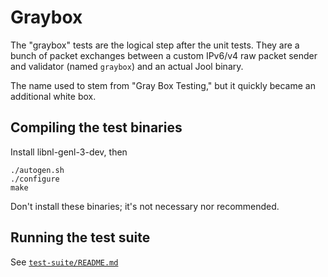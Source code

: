 # Graybox

The "graybox" tests are the logical step after the unit tests. They are a bunch of packet exchanges between a custom IPv6/v4 raw packet sender and validator (named `graybox`) and an actual Jool binary.

The name used to stem from "Gray Box Testing," but it quickly became an additional white box.

## Compiling the test binaries

Install libnl-genl-3-dev, then

	./autogen.sh
	./configure
	make

Don't install these binaries; it's not necessary nor recommended.

## Running the test suite

See [`test-suite/README.md`](test-suite/README.md)
